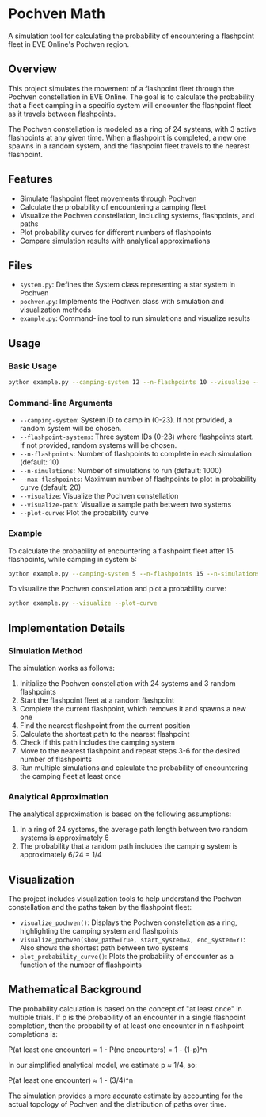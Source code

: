 # Pochven Math

A simulation tool for calculating the probability of encountering a flashpoint fleet in EVE Online's Pochven region.

## Overview

This project simulates the movement of a flashpoint fleet through the Pochven constellation in EVE Online. The goal is to calculate the probability that a fleet camping in a specific system will encounter the flashpoint fleet as it travels between flashpoints.

The Pochven constellation is modeled as a ring of 24 systems, with 3 active flashpoints at any given time. When a flashpoint is completed, a new one spawns in a random system, and the flashpoint fleet travels to the nearest flashpoint.

## Features

- Simulate flashpoint fleet movements through Pochven
- Calculate the probability of encountering a camping fleet
- Visualize the Pochven constellation, including systems, flashpoints, and paths
- Plot probability curves for different numbers of flashpoints
- Compare simulation results with analytical approximations

## Files

- `system.py`: Defines the System class representing a star system in Pochven
- `pochven.py`: Implements the Pochven class with simulation and visualization methods
- `example.py`: Command-line tool to run simulations and visualize results

## Usage

### Basic Usage

```bash
python example.py --camping-system 12 --n-flashpoints 10 --visualize --plot-curve
```

### Command-line Arguments

- `--camping-system`: System ID to camp in (0-23). If not provided, a random system will be chosen.
- `--flashpoint-systems`: Three system IDs (0-23) where flashpoints start. If not provided, random systems will be chosen.
- `--n-flashpoints`: Number of flashpoints to complete in each simulation (default: 10)
- `--n-simulations`: Number of simulations to run (default: 1000)
- `--max-flashpoints`: Maximum number of flashpoints to plot in probability curve (default: 20)
- `--visualize`: Visualize the Pochven constellation
- `--visualize-path`: Visualize a sample path between two systems
- `--plot-curve`: Plot the probability curve

### Example

To calculate the probability of encountering a flashpoint fleet after 15 flashpoints, while camping in system 5:

```bash
python example.py --camping-system 5 --n-flashpoints 15 --n-simulations 2000
```

To visualize the Pochven constellation and plot a probability curve:

```bash
python example.py --visualize --plot-curve
```

## Implementation Details

### Simulation Method

The simulation works as follows:

1. Initialize the Pochven constellation with 24 systems and 3 random flashpoints
2. Start the flashpoint fleet at a random flashpoint
3. Complete the current flashpoint, which removes it and spawns a new one
4. Find the nearest flashpoint from the current position
5. Calculate the shortest path to the nearest flashpoint
6. Check if this path includes the camping system
7. Move to the nearest flashpoint and repeat steps 3-6 for the desired number of flashpoints
8. Run multiple simulations and calculate the probability of encountering the camping fleet at least once

### Analytical Approximation

The analytical approximation is based on the following assumptions:

1. In a ring of 24 systems, the average path length between two random systems is approximately 6
2. The probability that a random path includes the camping system is approximately 6/24 = 1/4

## Visualization

The project includes visualization tools to help understand the Pochven constellation and the paths taken by the flashpoint fleet:

- `visualize_pochven()`: Displays the Pochven constellation as a ring, highlighting the camping system and flashpoints
- `visualize_pochven(show_path=True, start_system=X, end_system=Y)`: Also shows the shortest path between two systems
- `plot_probability_curve()`: Plots the probability of encounter as a function of the number of flashpoints

## Mathematical Background

The probability calculation is based on the concept of "at least once" in multiple trials. If p is the probability of an encounter in a single flashpoint completion, then the probability of at least one encounter in n flashpoint completions is:

P(at least one encounter) = 1 - P(no encounters) = 1 - (1-p)^n

In our simplified analytical model, we estimate p ≈ 1/4, so:

P(at least one encounter) ≈ 1 - (3/4)^n

The simulation provides a more accurate estimate by accounting for the actual topology of Pochven and the distribution of paths over time.
